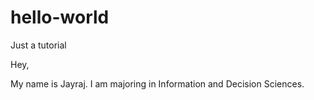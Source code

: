 # hello-world
Just a tutorial

Hey,

My name is Jayraj. I am majoring in Information and Decision Sciences.
